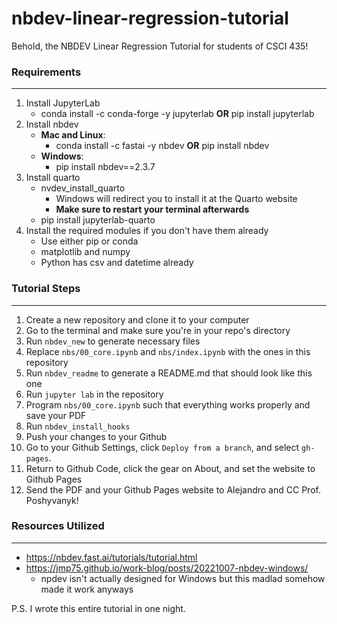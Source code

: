 # nbdev-linear-regression-tutorial
Behold, the NBDEV Linear Regression Tutorial for students of CSCI 435!

### Requirements
___
1. Install JupyterLab
   - conda install -c conda-forge -y jupyterlab **OR** pip install jupyterlab
2. Install nbdev
   - **Mac and Linux**:
      - conda install -c fastai -y nbdev **OR** pip install nbdev
   - **Windows**:
      - pip install nbdev==2.3.7
3. Install quarto
   - nvdev_install_quarto
      - Windows will redirect you to install it at the Quarto website
      - **Make sure to restart your terminal afterwards**
   - pip install jupyterlab-quarto
4. Install the required modules if you don't have them already
   - Use either pip or conda
   - matplotlib and numpy
   - Python has csv and datetime already

### Tutorial Steps
___
1. Create a new repository and clone it to your computer
2. Go to the terminal and make sure you're in your repo's directory
3. Run `nbdev_new` to generate necessary files
4. Replace `nbs/00_core.ipynb` and `nbs/index.ipynb` with the ones in this repository
5. Run `nbdev_readme` to generate a README.md that should look like this one
6. Run `jupyter lab` in the repository
7. Program `nbs/00_core.ipynb` such that everything works properly and save your PDF
8. Run `nbdev_install_hooks`
9. Push your changes to your Github
10. Go to your Github Settings, click `Deploy from a branch`, and select `gh-pages`.
11. Return to Github Code, click the gear on About, and set the website to Github Pages
12. Send the PDF and your Github Pages website to Alejandro and CC Prof. Poshyvanyk!

### Resources Utilized
___
- https://nbdev.fast.ai/tutorials/tutorial.html
- https://jmp75.github.io/work-blog/posts/20221007-nbdev-windows/
   - npdev isn't actually designed for Windows but this madlad somehow made it work anyways

P.S. I wrote this entire tutorial in one night. 
